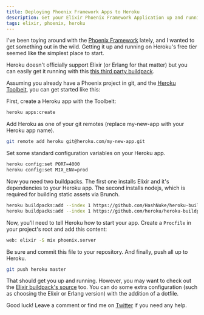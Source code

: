```yaml
---
title: Deploying Phoenix Framework Apps to Heroku
description: Get your Elixir Phoenix Framework Application up and running on Heroku.
tags: elixir, phoenix, heroku
---
```


I've been toying around with the [Phoenix Framework](//phoenixframework.org)
lately, and I wanted to get something out in the wild. Getting it up and running
on Heroku's free tier seemed like the simplest place to start.

Heroku doesn't officially support Elixir (or Erlang for that matter) but you
can easily get it running with this [this third party
buildpack](//github.com/HashNuke/heroku-buildpack-elixir).

Assuming you already have a Phoenix project in git, and the [Heroku
Toolbelt](//toolbelt.heroku.com), you can get started like this:

First, create a Heroku app with the Toolbelt:

```bash
heroku apps:create
```

Add Heroku as one of your git remotes (replace my-new-app with your Heroku app
name).

```bash
git remote add heroku git@heroku.com/my-new-app.git
```

Set some standard configuration variables on your Heroku app.

```bash
heroku config:set PORT=4000
heroku config:set MIX_ENV=prod
```

Now you need two buildpacks. The first one installs Elixir and it's
dependencies to your Heroku app. The second installs nodejs, which is required
for building static assets via Brunch.

```bash
heroku buildpacks:add --index 1 https://github.com/HashNuke/heroku-buildpack-elixir.git
heroku buildpacks:add --index 1 https://github.com/heroku/heroku-buildpack-nodejs
```

Now, you'll need to tell Heroku how to start your app. Create a `Procfile` in
your project's root and add this content:

```bash
web: elixir -S mix phoenix.server
```

Be sure and commit this file to your repository. And finally, push all up to
Heroku.

```bash
git push heroku master
```

That should get you up and running. However, you may want to check out
the [Elixir buildpack's source](//github.com/HashNuke/heroku-buildpack-elixir) too. You can do some extra configuration
(such as choosing the Elixir or Erlang version) with the addition of a dotfile.

Good luck! Leave a comment or find me on [Twitter](//twitter.com/joshwlewis) if you need any help.


